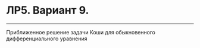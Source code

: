 # ЛР5. Вариант 9.
----
Приближенное решение задачи Коши для обыкновенного дифференциального уравнения
